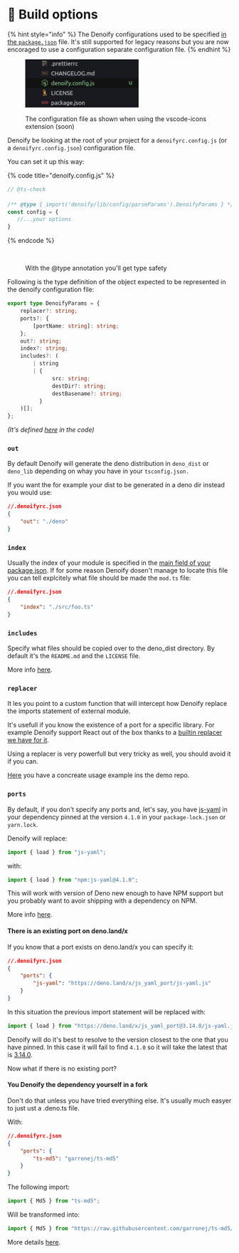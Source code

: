 # 🔧 Build options

{% hint style="info" %}
The Denoify configurations used to be specified [in the `package.json`](https://github.com/garronej/my\_dummy\_npm\_and\_deno\_module/blob/346b2291366aa7ef76ec0bde113699d84e65ed9e/package.json#L19-L36) file. It's still supported for legacy reasons but you are now encoraged to use a configuration separate configuration file. &#x20;
{% endhint %}

<figure><img src=".gitbook/assets/denoifyvscode.JPG" alt=""><figcaption><p>The configuration file as shown when using the vscode-icons extension (soon)</p></figcaption></figure>

Denoify be looking at the root of your project for a `denoifyrc.config.js` (or a `denoifyrc.config.json`) configuration file. &#x20;

You can set it up this way: &#x20;

{% code title="denoify.config.js" %}
```javascript
// @ts-check

/** @type { import('denoify/lib/config/parseParams').DenoifyParams } */
const config = {
   //...your options
}
```
{% endcode %}

<figure><img src="https://user-images.githubusercontent.com/1681269/210899134-4409368a-1997-487e-86c1-3a9b4f7b1ee8.gif" alt=""><figcaption><p>With the @type annotation you'll get type safety</p></figcaption></figure>

Following is the type definition of the object expected to be represented in the denoify configuration file: &#x20;

```typescript
export type DenoifyParams = {
    replacer?: string;
    ports?: {
        [portName: string]: string;
    };
    out?: string;
    index?: string;
    includes?: (
        | string
        | {
              src: string;
              destDir?: string;
              destBasename?: string;
          }
    )[];
};
```

_(It's defined_ [_here_](https://github.com/garronej/denoify/blob/main/src/lib/config/parseParams.ts) _in the code)_

### `out`

By default Denoify will generate the deno distribution in `deno_dist` or `deno_lib` depending on whay you have in your `tsconfig.json.`

If you want the for example your dist to be generated in a deno dir instead you would use: &#x20;

```json
//.denoifyrc.json
{
    "out": "./deno"
}
```

### `index`

Usually the index of your module is specified in the [main field of your package.json](https://github.com/garronej/evt/blob/e5d91ba991e0d2413d70ea0ae6e4d1fc838b2d1d/package.json#L9). If for some reason Denoify dosen't manage to locate this file you can tell explcitely what file should be made the `mod.ts` file: &#x20;

```json
//.denoifyrc.json
{
    "index": "./src/foo.ts"
}
```

### `includes`

Specify what files should be copied over to the deno\_dist directory. By default it's the `README.md` and the `LICENSE` file. &#x20;

More info [here](https://github.com/garronej/my\_dummy\_npm\_and\_deno\_module#step-5-chose-what-files-you-wish-to-include-in-the-deno\_dist-directory).

### `replacer`

It les you point to a custom function that will intercept how Denoify replace the imports statement of external module. &#x20;

It's usefull if you know the existence of a port for a specific library.  For example Denoify support React out of the box thanks to a [builtin replacer we have for it](https://github.com/garronej/denoify/blob/main/src/bin/replacer/react-dom.ts).  &#x20;

Using a replacer is very powerfull but very tricky as well, you should avoid it if you can. &#x20;

[Here](https://github.com/garronej/my\_dummy\_npm\_and\_deno\_module/blob/1415f364f877a166bd21a916d3f6005fd32e9413/README.md?plain=1#L147-L165) you have a concreate usage example ins the demo repo.

### `ports`

By default, if you don't specify any ports and, let's say, you have [js-yaml](https://www.npmjs.com/package/js-yaml) in your dependency pinned at the version `4.1.0` in your `package-lock.json` or `yarn.lock`. &#x20;

Denoify will replace:

```typescript
import { load } from "js-yaml";
```

with:

```typescript
import { load } from "npm:js-yaml@4.1.0";
```

This will work with version of Deno new enough to have NPM support but you probably want to avoir shipping with a dependency on NPM.   &#x20;

More info [here](https://github.com/garronej/my\_dummy\_npm\_and\_deno\_module/blob/1415f364f877a166bd21a916d3f6005fd32e9413/README.md?plain=1#L123-L145).

#### There is an existing port on deno.land/x

If you know that a port exists on deno.land/x you can specify it:&#x20;

```json
//.denoifyrc.json
{
    "ports": {
        "js-yaml": "https://deno.land/x/js_yaml_port/js-yaml.js"
    }
}
```

In this situation the previous import statement will be replaced with: &#x20;

```typescript
import { load } from "https://deno.land/x/js_yaml_port@3.14.0/js-yaml.js";
```

Denoify will do it's best to resolve to the version closest to the one that you have pinned. In this case it will fail to find `4.1.0` so it will take the latest that is [3.14.0](https://deno.land/x/js\_yaml\_port@3.14.0). &#x20;



Now what if there is no existing port? &#x20;

#### You Denoify the dependency yourself in a fork

Don't do that unless you have tried everything else. It's usually much easyer to just ust a .deno.ts file. &#x20;

With:&#x20;

```json
//.denoifyrc.json
{
    "ports": {
        "ts-md5": "garronej/ts-md5"
    }
}
```

The following import:&#x20;

```typescript
import { Md5 } from "ts-md5";
```

Will be transformed into: &#x20;

```typescript
import { Md5 } from "https://raw.githubusercontent.com/garronej/ts-md5/v1.2.7/deno_dist/mod.ts";
```

More details [here](https://github.com/garronej/my\_dummy\_npm\_and\_deno\_module/blob/1415f364f877a166bd21a916d3f6005fd32e9413/README.md?plain=1#L105-L121).
